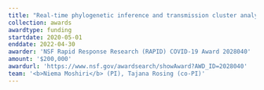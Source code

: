 ```yaml
---
title: "Real-time phylogenetic inference and transmission cluster analysis of COVID-19"
collection: awards
awardtype: funding
startdate: 2020-05-01
enddate: 2022-04-30
awarder: 'NSF Rapid Response Research (RAPID) COVID-19 Award 2028040'
amount: '$200,000'
awardurl: 'https://www.nsf.gov/awardsearch/showAward?AWD_ID=2028040'
team: '<b>Niema Moshiri</b> (PI), Tajana Rosing (co-PI)'
---
```

